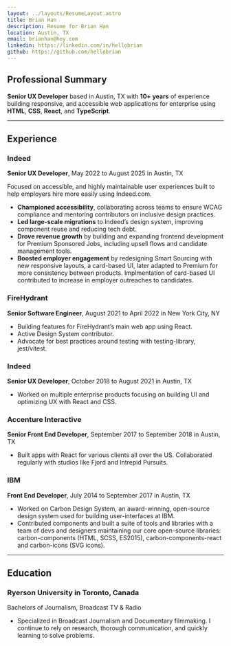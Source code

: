 ```yaml
---
layout: ../layouts/ResumeLayout.astro
title: Brian Han
description: Resume for Brian Han
location: Austin, TX
email: brianhan@hey.com
linkedin: https://linkedin.com/in/hellobrian
github: https://github.com/hellobrian
---
```


## Professional Summary

**Senior UX Developer** based in Austin, TX with **10+ years** of experience building responsive, and accessible web applications for enterprise using **HTML**, **CSS**, **React**, and **TypeScript**.

---

## Experience

### Indeed

**Senior UX Developer**, May 2022 to August 2025 in Austin, TX

Focused on accessible, and highly maintainable user experiences built to help employers hire more easily using Indeed.com.

- **Championed accessibility**, collaborating across teams to ensure WCAG compliance and mentoring contributors on inclusive design practices.
- **Led large-scale migrations** to Indeed’s design system, improving component reuse and reducing tech debt.
- **Drove revenue growth** by building and expanding frontend development for Premium Sponsored Jobs, including upsell flows and candidate management tools.
- **Boosted employer engagement** by redesigning Smart Sourcing with new responsive layouts, a card-based UI, later adapted to Premium for more consistency between products. Implmentation of card-based UI contributed to increase in employer outreaches to candidates.

### FireHydrant

**Senior Software Engineer**, August 2021 to April 2022 in New York City, NY

- Building features for FireHydrant’s main web app using React.
- Active Design System contributor.
- Advocate for best practices around testing with testing-library, jest/vitest.

### Indeed

**Senior UX Developer**, October 2018 to August 2021 in Austin, TX

- Worked on multiple enterprise products focusing on building UI
  and optimizing UX with React and CSS.

### Accenture Interactive

**Senior Front End Developer**, September 2017 to September 2018 in Austin, TX

- Built apps with React for various clients all over the US. Collaborated
  regularly with studios like Fjord and Intrepid Pursuits.

### IBM

**Front End Developer**, July 2014 to September 2017 in Austin, TX

- Worked on Carbon Design System, an award-winning, open-source
  design system used for building user-interfaces at IBM.
- Contributed components and built a suite of tools and libraries with a
  team of devs and designers maintaining our core open-source libraries:
  carbon-components (HTML, SCSS, ES2015), carbon-components-react
  and carbon-icons (SVG icons).

---

## Education

### Ryerson University in Toronto, Canada

Bachelors of Journalism, Broadcast TV & Radio

- Specialized in Broadcast Journalism and Documentary filmmaking. I
  continue to rely on research, thorough communication, and quickly
  learning to solve problems.
